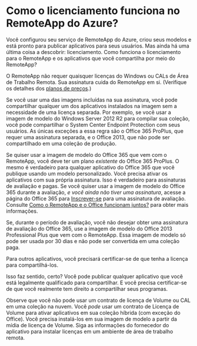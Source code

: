 <properties
    pageTitle="Licenciamento do RemoteApp do Azure | Microsoft Azure"
    description="Saiba como funciona o licenciamento no RemoteApp do Azure."
    services="remoteapp"
    documentationCenter=""
    authors="lizap"
    manager="mbaldwin" />

<tags
    ms.service="remoteapp"
    ms.workload="compute"
    ms.tgt_pltfrm="na"
    ms.devlang="na"
    ms.topic="get-started-article"
    ms.date="02/25/2016"
    ms.author="elizapo" />


# Como o licenciamento funciona no RemoteApp do Azure?


Você configurou seu serviço de RemoteApp do Azure, criou seus modelos e está pronto para publicar aplicativos para seus usuários. Mas ainda há uma última coisa a descobrir: licenciamento. Como funciona o licenciamento para o RemoteApp e os aplicativos que você compartilha por meio do RemoteApp?

O RemoteApp não requer quaisquer licenças do Windows ou CALs de Área de Trabalho Remota. Sua assinatura cuida do RemoteApp em si. (Verifique os detalhes dos [planos de preços](../../../pricing/details/remoteapp/).)

Se você usar uma das imagens incluídas na sua assinatura, você pode compartilhar qualquer um dos aplicativos instalados na imagem sem a necessidade de uma licença separada. Por exemplo, se você usar a imagem de modelo do Windows Server 2012 R2 para compilar sua coleção, você pode compartilhar o System Center Endpoint Protection com seus usuários. As únicas exceções a essa regra são o Office 365 ProPlus, que requer uma assinatura separada, e o Office 2013, que não pode ser compartilhado em uma coleção de produção.

Se quiser usar a imagem de modelo do Office 365 que vem com o RemoteApp, você deve ter um plano *existente* do Office 365 ProPlus. O mesmo é verdadeiro para qualquer aplicativo do Office 365 que você publique usando um modelo personalizado. Você precisa ativar os aplicativos com sua própria assinatura. Isso é verdadeiro para assinaturas de avaliação e pagas. Se você quiser usar a imagem de modelo do Office 365 durante a avaliação, *e você ainda não tiver uma assinatura*, acesse a página do Office 365 para [Inscrever-se](https://go.microsoft.com/fwlink/p/?LinkID=403802) para uma assinatura de avaliação. Consulte [Como o RemoteApp e o Office funcionam juntos?](remoteapp-o365.md) para obter mais informações.

Se, durante o período de avaliação, você não desejar obter uma assinatura de avaliação do Office 365, use a imagem de modelo do Office 2013 Professional Plus que vem com o RemoteApp. Essa imagem de modelo só pode ser usada por 30 dias e não pode ser convertida em uma coleção paga.

Para outros aplicativos, você precisará certificar-se de que tenha a licença para compartilhá-los.

Isso faz sentido, certo? Você pode publicar qualquer aplicativo que você está legalmente qualificado para compartilhar. E você precisa certificar-se de que você realmente tem direito a compartilhar seus programas.

Observe que você não pode usar um contrato de licença de Volume ou CAL em uma coleção na nuvem. Você *pode* usar um contrato de Licença de Volume para ativar aplicativos em sua coleção híbrida (com exceção do Office). Você precisa instalá-los em sua imagem de modelo a partir da mídia de licença de Volume. Siga as informações do fornecedor do aplicativo para instalar licenças em um ambiente de área de trabalho remota.

<!---HONumber=AcomDC_0302_2016-->